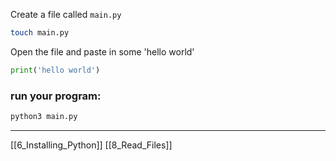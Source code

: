 Create a file called `main.py` 

``` bash
touch main.py
```

Open the file and paste in some 'hello world'

``` python
print('hello world')
```

### run your program:

``` bash
python3 main.py
```

---
[[6_Installing_Python]]
[[8_Read_Files]]